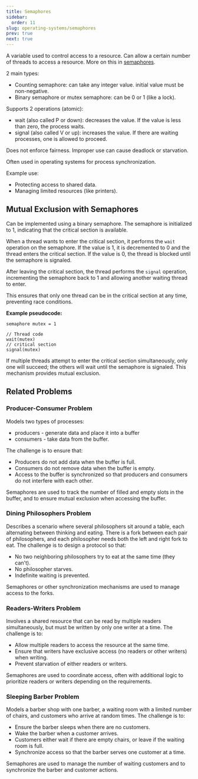 ```yaml
---
title: Semaphores
sidebar:
  order: 11
slug: operating-systems/semaphores
prev: true
next: true
---
```


A variable used to control access to a resource. Can allow a certain number of threads to access a resource. More on this in [semaphores](/operating-systems/semaphores).

2 main types:
- Counting semaphore: can take any integer value. initial value must be non-negative.
- Binary semaphore or mutex semaphore: can be 0 or 1 (like a lock).

Supports 2 operations (atomic):
- wait (also called P or down): decreases the value. If the value is less than zero, the process waits.
- signal (also called V or up): increases the value. If there are waiting processes, one is allowed to proceed.

Does not enforce fairness. Improper use can cause deadlock or starvation.

Often used in operating systems for process synchronization.

Example use:
- Protecting access to shared data.
- Managing limited resources (like printers).

## Mutual Exclusion with Semaphores

Can be implemented using a binary semaphore. The semaphore is initialized to 1, indicating that the critical section is available.

When a thread wants to enter the critical section, it performs the `wait` operation on the semaphore. If the value is 1, it is decremented to 0 and the thread enters the critical section. If the value is 0, the thread is blocked until the semaphore is signaled.

After leaving the critical section, the thread performs the `signal` operation, incrementing the semaphore back to 1 and allowing another waiting thread to enter.

This ensures that only one thread can be in the critical section at any time, preventing race conditions.

**Example pseudocode:**

```
semaphore mutex = 1

// Thread code
wait(mutex)
// critical section
signal(mutex)
```

If multiple threads attempt to enter the critical section simultaneously, only one will succeed; the others will wait until the semaphore is signaled. This mechanism provides mutual exclusion.

## Related Problems

### Producer-Consumer Problem

Models two types of processes:
- producers - generate data and place it into a buffer
- consumers - take data from the buffer.

The challenge is to ensure that:
- Producers do not add data when the buffer is full.
- Consumers do not remove data when the buffer is empty.
- Access to the buffer is synchronized so that producers and consumers do not interfere with each other.

Semaphores are used to track the number of filled and empty slots in the buffer, and to ensure mutual exclusion when accessing the buffer.

### Dining Philosophers Problem

Describes a scenario where several philosophers sit around a table, each alternating between thinking and eating. There is a fork between each pair of philosophers, and each philosopher needs both the left and right fork to eat. The challenge is to design a protocol so that:

- No two neighboring philosophers try to eat at the same time (they can't).
- No philosopher starves.
- Indefinite waiting is prevented.

Semaphores or other synchronization mechanisms are used to manage access to the forks.

### Readers-Writers Problem

Involves a shared resource that can be read by multiple readers simultaneously, but must be written by only one writer at a time. The challenge is to:

- Allow multiple readers to access the resource at the same time.
- Ensure that writers have exclusive access (no readers or other writers) when writing.
- Prevent starvation of either readers or writers.

Semaphores are used to coordinate access, often with additional logic to prioritize readers or writers depending on the requirements.

### Sleeping Barber Problem

Models a barber shop with one barber, a waiting room with a limited number of chairs, and customers who arrive at random times. The challenge is to:

- Ensure the barber sleeps when there are no customers.
- Wake the barber when a customer arrives.
- Customers either wait if there are empty chairs, or leave if the waiting room is full.
- Synchronize access so that the barber serves one customer at a time.

Semaphores are used to manage the number of waiting customers and to synchronize the barber and customer actions.
